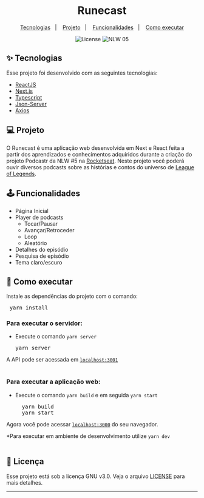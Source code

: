 <h1 align="center">Runecast</h1>

<p align="center">
  <a href="#-tecnologias">Tecnologias</a>&nbsp;&nbsp;&nbsp;|&nbsp;&nbsp;&nbsp;
  <a href="#-projeto">Projeto</a>&nbsp;&nbsp;&nbsp;|&nbsp;&nbsp;&nbsp;
  <a href="#%EF%B8%8F-funcionalidades">Funcionalidades</a>&nbsp;&nbsp;&nbsp;|&nbsp;&nbsp;&nbsp;
  <a href="#-como-executar">Como executar</a>
</p>

<p align="center">
  <img alt="License" src="https://img.shields.io/static/v1?label=license&message=GNU&color=8257E5&labelColor=000000">

 <img src="https://img.shields.io/static/v1?label=NLW&message=05&color=8257E5&labelColor=000000" alt="NLW 05" />
</p>

## ✨ Tecnologias

Esse projeto foi desenvolvido com as seguintes tecnologias:

- [ReactJS](https://pt-br.reactjs.org/)
- [Next.js](https://nextjs.org/)
- [Typescript](https://www.typescriptlang.org/)
- [Json-Server](https://github.com/typicode/json-server)
- [Axios](https://github.com/axios/axios)

## 💻 Projeto

O Runecast é uma aplicação web desenvolvida em Next e React feita a partir dos aprendizados e conhecimentos adquiridos durante a criação do projeto Podcastr da NLW #5 na [Rocketseat](https://rocketseat.com.br/). Neste projeto você poderá ouvir diversos podcasts sobre as histórias e contos do universo de [League of Legends](https://na.leagueoflegends.com/pt-br/).

## 🕹️ Funcionalidades

- Página Inicial
- Player de podcasts
  - Tocar/Pausar
  - Avançar/Retroceder
  - Loop
  - Aleatório
- Detalhes do episódio
- Pesquisa de episódio
- Tema claro/escuro

## 🚀 Como executar

Instale as dependências do projeto com o comando:

<pre> yarn install </pre>

### Para executar o servidor:

- Execute o comando `yarn server`

    <pre>yarn server</pre>

A API pode ser acessada em [`localhost:3001`](http://localhost:3001)
<br><br>

### Para executar a aplicação web:

- Execute o comando `yarn build` e em seguida `yarn start`

    <pre>  yarn build  
    yarn start</pre>

Agora você pode acessar [`localhost:3000`](http://localhost:3000) do seu navegador.

\*Para executar em ambiente de desenvolvimento utilize `yarn dev`
<br><br>

## 📄 Licença

Esse projeto está sob a licença GNU v3.0. Veja o arquivo [LICENSE](LICENSE.md) para mais detalhes.

---
